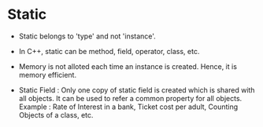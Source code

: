 # Static

- Static belongs to 'type' and not 'instance'.

- In C++, static can be method, field, operator, class, etc.

- Memory is not alloted each time an instance is created. Hence, it is memory efficient.

- Static Field : Only one copy of static field is created which is shared with all objects. It can be used to refer a common property for all objects. Example : Rate of Interest in a bank, Ticket cost per adult, Counting Objects of a class, etc.

